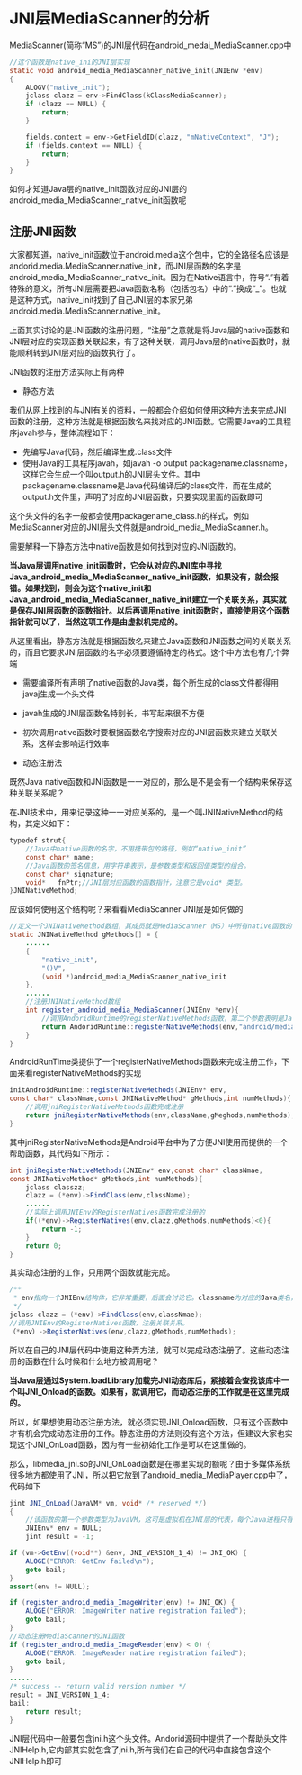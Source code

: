 # JNI层MediaScanner的分析

MediaScanner(简称“MS”)的JNI层代码在android_medai_MediaScanner.cpp中

```c
//这个函数是native_ini的JNI层实现
static void android_media_MediaScanner_native_init(JNIEnv *env)
{
    ALOGV("native_init");
    jclass clazz = env->FindClass(kClassMediaScanner);
    if (clazz == NULL) {
        return;
    }

    fields.context = env->GetFieldID(clazz, "mNativeContext", "J");
    if (fields.context == NULL) {
        return;
    }
}
```
如何才知道Java层的native_init函数对应的JNI层的android_media_MediaScanner_native_init函数呢

## 注册JNI函数

大家都知道，native_init函数位于android.media这个包中，它的全路径名应该是andorid.media.MediaScanner.native_init，而JNI层函数的名字是android_media_MediaScanner_native_init。因为在Native语言中，符号“.”有着特殊的意义，所有JNI层需要把Java函数名称（包括包名）中的“.”换成“_”。也就是这种方式，native_init找到了自己JNI层的本家兄弟android.media.MediaScanner.native_init。

上面其实讨论的是JNI函数的注册问题，“注册”之意就是将Java层的native函数和JNI层对应的实现函数关联起来，有了这种关联，调用Java层的native函数时，就能顺利转到JNI层对应的函数执行了。

JNI函数的注册方法实际上有两种

* 静态方法

我们从网上找到的与JNI有关的资料，一般都会介绍如何使用这种方法来完成JNI函数的注册，这种方法就是根据函数名来找对应的JNI函数。它需要Java的工具程序javah参与，整体流程如下：

* 先编写Java代码，然后编译生成.class文件
* 使用Java的工具程序javah，如javah -o output packagename.classname，这样它会生成一个叫output.h的JNI层头文件。其中packagename.classname是Java代码编译后的class文件，而在生成的output.h文件里，声明了对应的JNI层函数，只要实现里面的函数即可

这个头文件的名字一般都会使用packagename_class.h的样式，例如MediaScanner对应的JNI层头文件就是android_media_MediaScanner.h。

需要解释一下静态方法中native函数是如何找到对应的JNI函数的。

**当Java层调用native_init函数时，它会从对应的JNI库中寻找Java_android_media_MediaScanner_native_init函数，如果没有，就会报错。如果找到，则会为这个native_init和Java_android_media_MediaScanner_native_init建立一个关联关系，其实就是保存JNI层函数的函数指针。以后再调用native_init函数时，直接使用这个函数指针就可以了，当然这项工作是由虚拟机完成的。**

从这里看出，静态方法就是根据函数名来建立Java函数和JNI函数之间的关联关系的，而且它要求JNI层函数的名字必须要遵循特定的格式。这个中方法也有几个弊端

 * 需要编译所有声明了native函数的Java类，每个所生成的class文件都得用javaj生成一个头文件

 * javah生成的JNI层函数名特别长，书写起来很不方便

 * 初次调用native函数时要根据函数名字搜索对应的JNI层函数来建立关联关系，这样会影响运行效率

   

 * 动态注册法

既然Java native函数和JNI函数是一一对应的，那么是不是会有一个结构来保存这种关联关系呢？

在JNI技术中，用来记录这种一一对应关系的，是一个叫JNINativeMethod的结构，其定义如下：

```Java
typedef strut{
	//Java中native函数的名字，不用携带包的路径，例如“native_init”
    const char* name;
    //Java函数的签名信息，用字符串表示，是参数类型和返回值类型的组合。
    const char* signature;
    void*	fnPtr;//JNI层对应函数的函数指针，注意它是void* 类型。
}JNINativeMethod;
```
应该如何使用这个结构呢？来看看MediaScanner JNI层是如何做的

```Java
//定义一个JNINativeMethod数组，其成员就是MediaScanner（MS）中所有native函数的一一对应关系。
static JNINativeMethod gMethods[] = {
	......
	{
        "native_init",
        "()V",
        (void *)android_media_MediaScanner_native_init
	},
	......
	//注册JNINativeMethod数组
	int register_android_media_MediaScanner(JNIEnv *env){
        //调用AndoridRuntime的registerNativeMethods函数，第二个参数表明是Java中哪个类
        return AndoridRuntime::registerNativeMethods(env,"android/media/MediaScanner",gMethods,NELEM(gMethods));
	}
}
```
AndroidRunTime类提供了一个registerNativeMethods函数来完成注册工作，下面来看registerNativeMethods的实现

```Java
initAndroidRuntime::registerNativeMethods(JNIEnv* env,
const char* classNmae,const JNINativeMethod* gMethods,int numMethods){
	//调用jniRegisterNativeMethods函数完成注册
    return jniRegisterNativeMethods(env,className,gMeghods,numMethods);
}
```

其中jniRegisterNativeMethods是Android平台中为了方便JNI使用而提供的一个帮助函数，其代码如下所示：

```Java
int jniRegisterNativeMethods(JNIEnv* env,const char* classNmae,
const JNINativeMethod* gMethods,int numMethods){
    jclass classzz;
    clazz = (*env)->FindClass(env,className);
    ......
    //实际上调用JNIEnv的RegisterNatives函数完成注册的
    if((*env)->RegisterNatives(env,clazz,gMethods,numMethods)<0){
        return -1;
    }
    return 0;
}
```

其实动态注册的工作，只用两个函数就能完成。

```Java
/**
 * env指向一个JNIEnv结构体，它非常重要，后面会讨论它。classname为对应的Java类名，由于JNINativeMethod中使用的函数名并非全路径名，所以要指明是哪个类。
 */
jclass clazz = (*env)->FindClass(env,classNmae);
//调用JNIEnv的RegisterNatives函数，注册关联关系。
（*env）->RegisterNatives(env,clazz,gMethods,numMethods);
```

所以在自己的JNI层代码中使用这种弄方法，就可以完成动态注册了。这些动态注册的函数在什么时候和什么地方被调用呢？

**当Java层通过System.loadLibrary加载完JNI动态库后，紧接着会查找该库中一个叫JNI_Onload的函数。如果有，就调用它，而动态注册的工作就是在这里完成的。**

所以，如果想使用动态注册方法，就必须实现JNI_Onload函数，只有这个函数中才有机会完成动态注册的工作。静态注册的方法则没有这个方法，但建议大家也实现这个JNI_OnLoad函数，因为有一些初始化工作是可以在这里做的。

那么，libmedia_jni.so的JNI_OnLoad函数是在哪里实现的额呢？由于多媒体系统很多地方都使用了JNI，所以把它放到了android_media_MediaPlayer.cpp中了，代码如下

```Java
jint JNI_OnLoad(JavaVM* vm, void* /* reserved */)
{
	//该函数的第一个参数类型为JavaVM，这可是虚拟机在JNI层的代表，每个Java进程只有一个JavaVM
    JNIEnv* env = NULL;
    jint result = -1;

if (vm->GetEnv((void**) &env, JNI_VERSION_1_4) != JNI_OK) {
    ALOGE("ERROR: GetEnv failed\n");
    goto bail;
}
assert(env != NULL);

if (register_android_media_ImageWriter(env) != JNI_OK) {
    ALOGE("ERROR: ImageWriter native registration failed");
    goto bail;
}
//动态注册MediaScanner的JNI函数
if (register_android_media_ImageReader(env) < 0) {
    ALOGE("ERROR: ImageReader native registration failed");
    goto bail;
}
......
/* success -- return valid version number */
result = JNI_VERSION_1_4;
bail:
    return result;
}

```

JNI层代码中一般要包含jni.h这个头文件。Andorid源码中提供了一个帮助头文件JNIHelp.h,它内部其实就包含了jni.h,所有我们在自己的代码中直接包含这个JNIHelp.h即可
